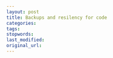 ```yaml
---
layout: post
title: Backups and resilency for code
categories:
tags:
stopwords:
last_modified:
original_url: 
---
```


<!--more-->

